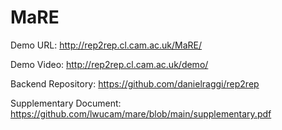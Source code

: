 # MaRE


Demo URL: http://rep2rep.cl.cam.ac.uk/MaRE/

Demo Video: http://rep2rep.cl.cam.ac.uk/demo/

Backend Repository: https://github.com/danielraggi/rep2rep

Supplementary Document: https://github.com/lwucam/mare/blob/main/supplementary.pdf
